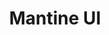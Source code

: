 ---
git: https://github.com/mantinedev/mantine
logohandle: mantinedev
sort: mantine
title: Mantine UI
twitter: https://x.com/mantinedev
website: https://ui.mantine.dev/
youtube: https://youtube.com/watch?v=dQw4w9WgXcQ%27)}\n
---
